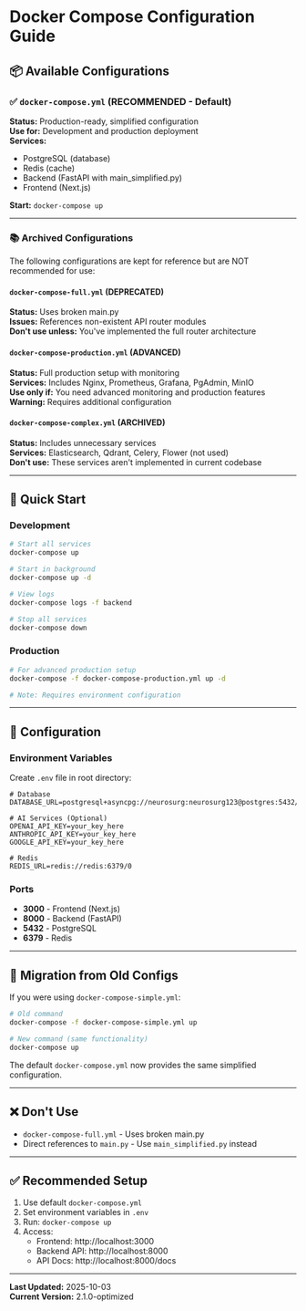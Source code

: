 # Docker Compose Configuration Guide

## 📦 Available Configurations

### ✅ `docker-compose.yml` (RECOMMENDED - Default)
**Status:** Production-ready, simplified configuration  
**Use for:** Development and production deployment  
**Services:**
- PostgreSQL (database)
- Redis (cache)
- Backend (FastAPI with main_simplified.py)
- Frontend (Next.js)

**Start:** `docker-compose up`

---

### 📚 Archived Configurations

The following configurations are kept for reference but are NOT recommended for use:

#### `docker-compose-full.yml` (DEPRECATED)
**Status:** Uses broken main.py  
**Issues:** References non-existent API router modules  
**Don't use unless:** You've implemented the full router architecture

#### `docker-compose-production.yml` (ADVANCED)
**Status:** Full production setup with monitoring  
**Services:** Includes Nginx, Prometheus, Grafana, PgAdmin, MinIO  
**Use only if:** You need advanced monitoring and production features  
**Warning:** Requires additional configuration

#### `docker-compose-complex.yml` (ARCHIVED)
**Status:** Includes unnecessary services  
**Services:** Elasticsearch, Qdrant, Celery, Flower (not used)  
**Don't use:** These services aren't implemented in current codebase

---

## 🚀 Quick Start

### Development
```bash
# Start all services
docker-compose up

# Start in background
docker-compose up -d

# View logs
docker-compose logs -f backend

# Stop all services
docker-compose down
```

### Production
```bash
# For advanced production setup
docker-compose -f docker-compose-production.yml up -d

# Note: Requires environment configuration
```

---

## 🔧 Configuration

### Environment Variables
Create `.env` file in root directory:

```env
# Database
DATABASE_URL=postgresql+asyncpg://neurosurg:neurosurg123@postgres:5432/neurosurgical_knowledge

# AI Services (Optional)
OPENAI_API_KEY=your_key_here
ANTHROPIC_API_KEY=your_key_here
GOOGLE_API_KEY=your_key_here

# Redis
REDIS_URL=redis://redis:6379/0
```

### Ports
- **3000** - Frontend (Next.js)
- **8000** - Backend (FastAPI)
- **5432** - PostgreSQL
- **6379** - Redis

---

## 📝 Migration from Old Configs

If you were using `docker-compose-simple.yml`:
```bash
# Old command
docker-compose -f docker-compose-simple.yml up

# New command (same functionality)
docker-compose up
```

The default `docker-compose.yml` now provides the same simplified configuration.

---

## ❌ Don't Use

- `docker-compose-full.yml` - Uses broken main.py
- Direct references to `main.py` - Use `main_simplified.py` instead

---

## ✅ Recommended Setup

1. Use default `docker-compose.yml`
2. Set environment variables in `.env`
3. Run: `docker-compose up`
4. Access:
   - Frontend: http://localhost:3000
   - Backend API: http://localhost:8000
   - API Docs: http://localhost:8000/docs

---

**Last Updated:** 2025-10-03  
**Current Version:** 2.1.0-optimized
